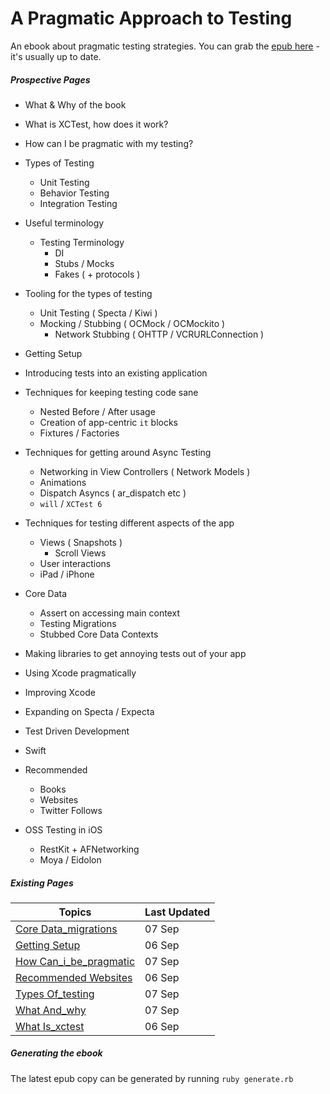A Pragmatic Approach to Testing
===============

An ebook about pragmatic testing strategies. You can grab the [epub here](https://github.com/orta/pragmatic-testing/blob/master/pragmatic_testing.epub?raw=true) - it's usually up to date.

##### Prospective Pages

* What & Why of the book
* What is XCTest, how does it work?
* How can I be pragmatic with my testing?

* Types of Testing
  * Unit Testing
  * Behavior Testing
  * Integration Testing

* Useful terminology
  * Testing Terminology
    * DI
    * Stubs / Mocks
    * Fakes ( + protocols )

* Tooling for the types of testing
  * Unit Testing ( Specta / Kiwi )
  * Mocking / Stubbing ( OCMock / OCMockito )
    * Network Stubbing ( OHTTP / VCRURLConnection )

* Getting Setup
* Introducing tests into an existing application

* Techniques for keeping testing code sane
  * Nested Before / After usage
  * Creation of app-centric `it` blocks
  * Fixtures / Factories

* Techniques for getting around Async Testing
  * Networking in View Controllers ( Network Models )
  * Animations
  * Dispatch Asyncs ( ar_dispatch etc )
  * `will` / `XCTest 6`

* Techniques for testing different aspects of the app
  * Views ( Snapshots )
    * Scroll Views
  * User interactions
  * iPad / iPhone

* Core Data
  * Assert on accessing main context
  * Testing Migrations
  * Stubbed Core Data Contexts

* Making libraries to get annoying tests out of your app
* Using Xcode pragmatically
* Improving Xcode
* Expanding on Specta / Expecta
* Test Driven Development
* Swift
* Recommended
  * Books
  * Websites
  * Twitter Follows

* OSS Testing in iOS
  * RestKit + AFNetworking
  * Moya / Eidolon

##### Existing Pages

| Topics | Last Updated |
| -------|--------------|
|[Core Data_migrations](core_data_migrations.md)|07 Sep|
|[Getting Setup](getting_setup.md)|06 Sep|
|[How Can_i_be_pragmatic](how_can_I_be_pragmatic.md)|07 Sep|
|[Recommended Websites](recommended_websites.md)|06 Sep|
|[Types Of_testing](types_of_testing.md)|07 Sep|
|[What And_why](what_and_why.md)|07 Sep|
|[What Is_xctest](what_is_xctest.md)|06 Sep|

##### Generating the ebook

The latest epub copy can be generated by running `ruby generate.rb`
